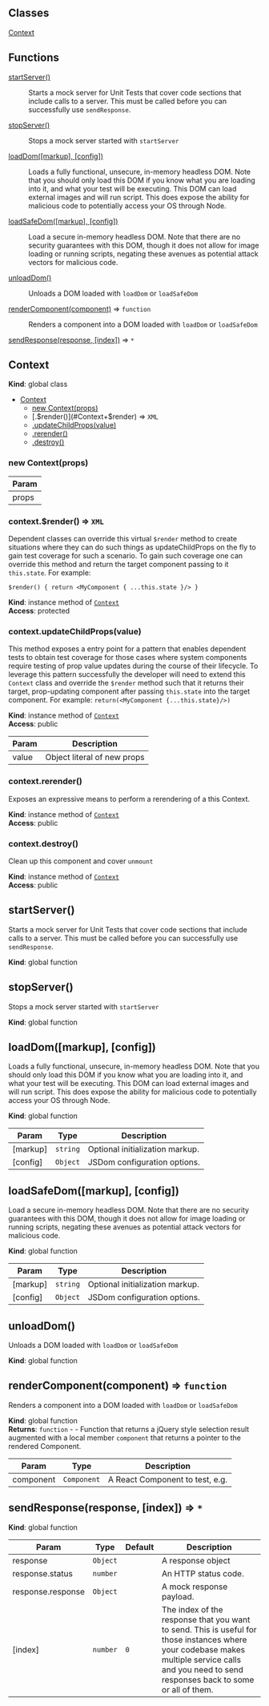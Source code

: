 ## Classes

<dl>
<dt><a href="#Context">Context</a></dt>
<dd></dd>
</dl>

## Functions

<dl>
<dt><a href="#startServer">startServer()</a></dt>
<dd><p>Starts a mock server for Unit Tests that cover code sections
that include calls to a server. This must be called before
you can successfully use <code>sendResponse</code>.</p>
</dd>
<dt><a href="#stopServer">stopServer()</a></dt>
<dd><p>Stops a mock server started with <code>startServer</code></p>
</dd>
<dt><a href="#loadDom">loadDom([markup], [config])</a></dt>
<dd><p>Loads a fully functional, unsecure, in-memory headless DOM.
Note that you should only load this DOM if you know what
you are loading into it, and what your test will be executing.
This DOM can load external images and will run script. This
does expose the ability for malicious code to potentially
access your OS through Node.</p>
</dd>
<dt><a href="#loadSafeDom">loadSafeDom([markup], [config])</a></dt>
<dd><p>Load a secure in-memory headless DOM. Note that there are no
security guarantees with this DOM, though it does not allow for
image loading or running scripts, negating these avenues as
potential attack vectors for malicious code.</p>
</dd>
<dt><a href="#unloadDom">unloadDom()</a></dt>
<dd><p>Unloads a DOM loaded with <code>loadDom</code> or <code>loadSafeDom</code></p>
</dd>
<dt><a href="#renderComponent">renderComponent(component)</a> ⇒ <code>function</code></dt>
<dd><p>Renders a component into a DOM loaded with <code>loadDom</code> or <code>loadSafeDom</code></p>
</dd>
<dt><a href="#sendResponse">sendResponse(response, [index])</a> ⇒ <code>*</code></dt>
<dd></dd>
</dl>

<a name="Context"></a>

## Context
**Kind**: global class  

* [Context](#Context)
    * [new Context(props)](#new_Context_new)
    * [.$render()](#Context+$render) ⇒ <code>XML</code>
    * [.updateChildProps(value)](#Context+updateChildProps)
    * [.rerender()](#Context+rerender)
    * [.destroy()](#Context+destroy)

<a name="new_Context_new"></a>

### new Context(props)

| Param |
| --- |
| props | 

<a name="Context+$render"></a>

### context.$render() ⇒ <code>XML</code>
Dependent classes can override this virtual `$render` method
to create situations where they can do such things as
updateChildProps on the fly to gain test coverage for such a scenario.
To gain such coverage one can override this method and return
the target component passing to it `this.state`. For example:
```
$render() { return <MyComponent { ...this.state }/> }

```

**Kind**: instance method of [<code>Context</code>](#Context)  
**Access**: protected  
<a name="Context+updateChildProps"></a>

### context.updateChildProps(value)
This method exposes a entry point for a pattern that enables
dependent tests to obtain test coverage for those cases where
system components require testing of prop value updates during
the course of their lifecycle. To leverage this pattern
successfully the developer will need to extend this `Context`
class and override the `$render` method such that it returns
their target, prop-updating component after passing
`this.state` into the target component. For example:
`return(<MyComponent {...this.state}/>)`

**Kind**: instance method of [<code>Context</code>](#Context)  
**Access**: public  

| Param | Description |
| --- | --- |
| value | Object literal of new props |

<a name="Context+rerender"></a>

### context.rerender()
Exposes an expressive means to perform a rerendering
of a this Context.

**Kind**: instance method of [<code>Context</code>](#Context)  
**Access**: public  
<a name="Context+destroy"></a>

### context.destroy()
Clean up this component and cover `unmount`

**Kind**: instance method of [<code>Context</code>](#Context)  
**Access**: public  
<a name="startServer"></a>

## startServer()
Starts a mock server for Unit Tests that cover code sections
that include calls to a server. This must be called before
you can successfully use `sendResponse`.

**Kind**: global function  
<a name="stopServer"></a>

## stopServer()
Stops a mock server started with `startServer`

**Kind**: global function  
<a name="loadDom"></a>

## loadDom([markup], [config])
Loads a fully functional, unsecure, in-memory headless DOM.
Note that you should only load this DOM if you know what
you are loading into it, and what your test will be executing.
This DOM can load external images and will run script. This
does expose the ability for malicious code to potentially
access your OS through Node.

**Kind**: global function  

| Param | Type | Description |
| --- | --- | --- |
| [markup] | <code>string</code> | Optional initialization markup. |
| [config] | <code>Object</code> | JSDom configuration options. |

<a name="loadSafeDom"></a>

## loadSafeDom([markup], [config])
Load a secure in-memory headless DOM. Note that there are no
security guarantees with this DOM, though it does not allow for
image loading or running scripts, negating these avenues as
potential attack vectors for malicious code.

**Kind**: global function  

| Param | Type | Description |
| --- | --- | --- |
| [markup] | <code>string</code> | Optional initialization markup. |
| [config] | <code>Object</code> | JSDom configuration options. |

<a name="unloadDom"></a>

## unloadDom()
Unloads a DOM loaded with `loadDom` or `loadSafeDom`

**Kind**: global function  
<a name="renderComponent"></a>

## renderComponent(component) ⇒ <code>function</code>
Renders a component into a DOM loaded with `loadDom` or `loadSafeDom`

**Kind**: global function  
**Returns**: <code>function</code> - - Function that returns a jQuery style selection result augmented
 with a local member `component` that returns a pointer to the rendered Component.  

| Param | Type | Description |
| --- | --- | --- |
| component | <code>Component</code> | A React Component to test, e.g. <ExampleComponent /> |

<a name="sendResponse"></a>

## sendResponse(response, [index]) ⇒ <code>\*</code>
**Kind**: global function  

| Param | Type | Default | Description |
| --- | --- | --- | --- |
| response | <code>Object</code> |  | A response object |
| response.status | <code>number</code> |  | An HTTP status code. |
| response.response | <code>Object</code> |  | A mock response payload. |
| [index] | <code>number</code> | <code>0</code> | The index of the response that you want to send. This is useful for those instances where your codebase makes multiple service calls and you need to send responses back to some or all of them. |

